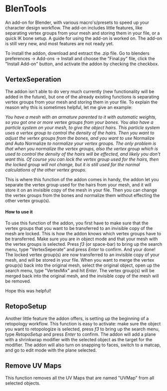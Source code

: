 # BlenTools
An add-on for Blender, with various macro's/presets to speed up your character design workflow.
The add-on includes little features, like separating vertex groups from your mesh and storing them in your file, or a quick IK bone setup. A guide for using the add-on is worked on. The add-on is still very new, and most features are not ready yet.



To install the addon, download and extract the .zip file. Go to blenders preferences -> Add-ons -> Install and choose the "Final.py" file, click the "Install Add-on" button, and activate the addon by checking the checkbox.


## VertexSeperation
The addon isn't able to do very much currently (new functionality will be added in the future), but one of the already existing functions is separating vertex groups from your mesh and storing them in your file. To explain the reason why this is sometimes helpful, let me give an example:

*You have a mesh with an armature parented to it with automatic weights, so you got one or more vertex groups from your bones. 
You also have a particle system on your mesh, to give the object hairs. This particle system uses a vertex group to control the density of the hairs. 
Then you want to adjust the vertex groups from the bones, and you want to use* Normalize *and* Auto Normalize *to normalize your vertex groups. The only problem is that when you normalize the vertex groups, also the vertex group which is used to control the density of the hairs will be effected, and likely you don't want this. Of course you can lock the vertex group used for the hairs, then the locked group will not change, but it is still used for the normal calculations of the other vertex groups.*

This is where this function of the addon comes in handy, the addon let you separate the vertex group used for the hairs from your mesh, and it will store it on an invisible copy of the mesh in your file. Then you can change the vertex groups from the bones and normalize them without effecting the other vertex group(s).

#### How to use it
To use this function of the addon, you first have to make sure that the vertex groups that you want to be transferred to an invisible copy of the mesh are locked. This is how the addon knows which vertex groups have to be transferred. Make sure you are in object mode and that your mesh with the vertex groups is selected. Press _f3_ (or space-bar) to bring up the search menu, type "VertexSeperate" and press _Enter_ to confirm. And your done! The locked vertex group(s) are now transferred to an invisible copy of your mesh, and will be stored in your file. 
When you want to merge the vertex group(s) back into the original mesh, select the original object, open up the search menu, type "VertexMix" and hit _Enter_. The vertex group(s) will be merged back into the original mesh, and the invisible copy of the mesh will be removed.

Hope this was helpful!

## RetopoSetup
Another little feature the addon offers, is setting up the beginning of a retopology workflow. This function is easy to activate: make sure the object you want to retopologize is selected, press _f3_ to bring up the search menu, type _RetopoSetup_ and press _Enter_ to confirm. The addon will add a plane with a shrinkwrap modifier with the selected object as the target for the modifier. The addon will also turn on snapping to faces, switch to a matcap, and go to edit mode with the plane selected.

## Remove UV Maps
This function removes all the UV Maps that are named "UVMap" from all selected objects.
